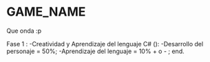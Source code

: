 # GAME_NAME

Que onda :p


Fase 1 :
  -Creatividad y Aprendizaje del lenguaje C# ():
                -Desarrollo del personaje = 50%;
                -Aprendizaje del lenguaje = 10% + o - ;
                end.
